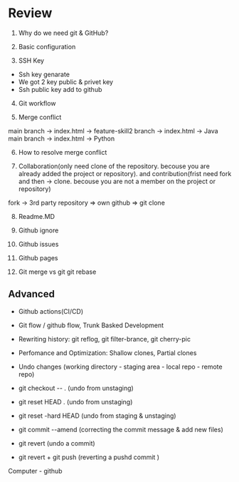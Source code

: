 # Review

1. Why do we need git & GitHub?

2. Basic configuration
3. SSH Key

- Ssh key genarate
- We got 2 key public & privet key
- Ssh public key add to github

4. Git workflow

5. Merge conflict

main branch -> index.html ->
feature-skill2 branch -> index.html -> Java
main branch -> index.html -> Python

6. How to resolve merge conflict

7. Collaboration(only need clone of the repository. becouse you are already added the project or repository). and contribution(frist need fork and then -> clone. becouse you are not a member on the project or repository)

fork -> 3rd party repository => own github => git clone

8.  Readme.MD

9.  Github ignore

10. Github issues

11. Github pages
12. Git merge vs git git rebase

## Advanced

- Github actions(CI/CD)
- Git flow / github flow, Trunk Basked Development
- Rewriting history: git reflog, git filter-brance, git cherry-pic
- Perfomance and Optimization: Shallow clones, Partial clones


- Undo changes (working directory - staging area - local repo - remote repo)
 - git checkout -- . (undo from unstaging)
 - git reset HEAD . (undo from unstaging)
 - git reset -hard HEAD (undo from staging & unstaging)
 - git commit --amend (correcting the commit message & add new files)
 - git revert <commitId> (undo a commit)
 - git revert <commitId> + git push (reverting a pushd commit )
 

  Computer - github   